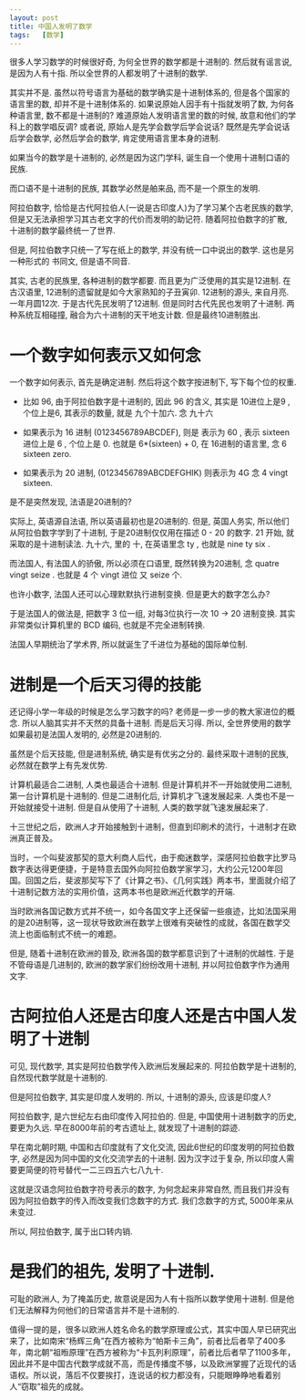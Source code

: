 ```yaml
---
layout: post
title: 中国人发明了数学
tags:   [数学]
---
```


很多人学习数学的时候很好奇, 为何全世界的数学都是十进制的. 然后就有谣言说, 是因为人有十指. 所以全世界的人都发明了十进制的数学.

其实并不是. 虽然以符号语言为基础的数学确实是十进制体系的, 但是各个国家的语言里的数, 却并不是十进制体系的. 如果说原始人因手有十指就发明了数, 为何各种语言里, 数不都是十进制的?
难道原始人发明语言里的数的时候, 故意和他们的学科上的数学唱反调? 或者说, 原始人是先学会数学后学会说话? 既然是先学会说话后学会数学, 必然后学会的数学, 肯定使用语言里本身的进制.

如果当今的数学是十进制的, 必然是因为这门学科, 诞生自一个使用十进制口语的民族.

而口语不是十进制的民族, 其数学必然是舶来品, 而不是一个原生的发明.

阿拉伯数字, 恰恰是古代阿拉伯人(一说是古印度人)为了学习某个古老民族的数学, 但是又无法承担学习其古老文字的代价而发明的助记符.
随着阿拉伯数字的扩散, 十进制的数学最终统一了世界.

但是, 阿拉伯数字只统一了写在纸上的数学, 并没有统一口中说出的数学. 这也是另一种形式的 书同文, 但是语不同音.

其实, 古老的民族里, 各种进制的数学都要. 而且更为广泛使用的其实是12进制. 在古汉语里, 12进制的遗留就是如今大家熟知的子丑寅卯. 12进制的源头, 来自月亮. 一年月圆12次. 于是古代先民发明了12进制. 但是同时古代先民也发明了十进制. 两种系统互相碰撞, 融合为六十进制的天干地支计数. 但是最终10进制胜出.

# 一个数字如何表示又如何念

一个数字如何表示, 首先是确定进制. 然后将这个数字按进制下, 写下每个位的权重.

* 比如 96, 由于阿拉伯数字是十进制的, 因此 96 的含义, 其实是 10进位上是9 , 个位上是6, 其表示的数量, 就是 九个十加六. 念 九十六

* 如果表示为 16 进制 (0123456789ABCDEF), 则是 表示为 60 , 表示 sixteen进位上是 6 , 个位上是 0. 也就是 6*(sixteen) + 0, 在 16进制的语言里, 念 6 sixteen zero.

* 如果表示为 20 进制, (0123456789ABCDEFGHIK) 则表示为 4G 念 4 vingt sixteen.

是不是突然发现, 法语是20进制的?

实际上, 英语源自法语, 所以英语最初也是20进制的.
但是, 英国人务实, 所以他们从阿拉伯数字学到了十进制, 于是20进制仅仅用在描述 0 - 20 的数字. 21 开始, 就采取的是十进制读法. 九十六, 里的 十, 在英语里念 ty , 也就是 nine ty six .

而法国人, 有法国人的骄傲, 所以必须在口语里, 既然转换为20进制, 念 quatre vingt seize . 也就是 4 个 vingt 进位 又 seize 个.

也许小数字, 法国人还可以心理默默执行进制变换. 但是更大的数字怎么办?

于是法国人的做法是, 把数字 3 位一组, 对每3位执行一次 10 -> 20 进制变换.
其实非常类似计算机里的 BCD 编码, 也就是不完全进制转换.

法国人早期统治了学术界, 所以就诞生了千进位为基础的国际单位制.

# 进制是一个后天习得的技能

还记得小学一年级的时候是怎么学习数字的吗?
老师是一步一步的教大家进位的概念.
所以人脑其实并不天然的具备十进制. 而是后天习得.
所以, 全世界使用的数学如果最初是法国人发明的, 必然是20进制的.

虽然是个后天技能, 但是进制系统, 确实是有优劣之分的. 最终采取十进制的民族, 必然就在数学上有先发优势.

计算机最适合二进制, 人类也最适合十进制. 但是计算机并不一开始就使用二进制, 第一台计算机是十进制的. 但是二进制化后, 计算机才飞速发展起来. 人类也不是一开始就接受十进制. 但是自从使用了十进制, 人类的数学就飞速发展起来了.

十三世纪之后，欧洲人才开始接触到十进制，但直到印刷术的流行，十进制才在欧洲真正普及。

当时，一个叫斐波那契的意大利商人后代，由于痴迷数学，深感阿拉伯数字比罗马数字表达得更便捷，于是特意去国外向阿拉伯数学家学习，大约公元1200年回国。回国之后，斐波那契写下了《计算之书》、《几何实践》两本书，里面就介绍了十进制记数方法的实用价值，这两本书也是欧洲近代数学的开端.

当时欧洲各国记数方式并不统一，如今各国文字上还保留一些痕迹，比如法国采用的是20进制等，这一现状导致欧洲在数学上很难有突破性的成就，各国在数学交流上也面临制式不统一的难题。

但是, 随着十进制在欧洲的普及, 欧洲各国的数学都意识到了十进制的优越性. 于是不管母语是几进制的, 欧洲的数学家们纷纷改用十进制, 并以阿拉伯数字作为通用文字.

# 古阿拉伯人还是古印度人还是古中国人发明了十进制

可见, 现代数学, 其实是阿拉伯数学传入欧洲后发展起来的. 阿拉伯数学是十进制的, 自然现代数学就是十进制的.

但是阿拉伯数字, 其实是印度人发明的. 所以, 十进制的源头, 应该是印度人?

阿拉伯数字, 是六世纪左右由印度传入阿拉伯的. 但是, 中国使用十进制数字的历史, 要更为久远. 早在8000年前的考古遗址上, 就发现了十进制的踪迹.

早在南北朝时期, 中国和古印度就有了文化交流, 因此6世纪的印度发明的阿拉伯数字, 必然是因为同中国的文化交流学去的十进制. 因为汉字过于复杂, 所以印度人需要更简便的符号替代一二三四五六七八九十.

这就是汉语念阿拉伯数字符号表示的数字, 为何念起来非常自然, 而且我们并没有因为阿拉伯数字的传入而改变我们念数字的方式. 我们念数字的方式, 5000年来从未变过.

所以, 阿拉伯数字, 属于出口转内销.

# 是我们的祖先, 发明了十进制.

可耻的欧洲人, 为了掩盖历史, 故意说是因为人有十指所以数学使用十进制. 但是他们无法解释为何他们的日常语言并不是十进制的.

值得一提的是，很多以欧洲人姓名命名的数学原理或公式，其实中国人早已研究出来了，比如南宋“杨辉三角”在西方被称为“帕斯卡三角”，前者比后者早了400多年，南北朝“祖暅原理”在西方被称为“卡瓦列利原理”，前者比后者早了1100多年，因此并不是中国古代数学成就不高，而是传播度不够，以及欧洲掌握了近现代的话语权。所以说，落后不仅要挨打，连说话的权力都没有，只能眼睁睁地看着别人“窃取”祖先的成就。

